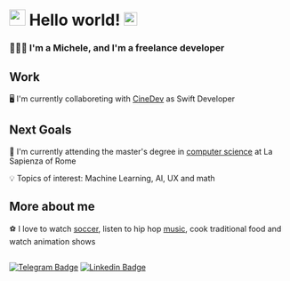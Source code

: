 # <img src="https://github.com/TheDudeThatCode/TheDudeThatCode/blob/master/Assets/Hi.gif" width="29px"> Hello world!&nbsp;<img src="https://github.com/TheDudeThatCode/TheDudeThatCode/blob/master/Assets/Earth.gif" width="24px">

### 🧑🏻‍💻 I'm a Michele, and I'm a freelance developer

## Work
🖥️ I'm currently collaboreting with <a href="https://cine.dev/">CineDev</a> as Swift Developer

## Next Goals

🌱 I'm currently attending the master's degree in <a href="https://corsidilaurea.uniroma1.it/en/corso/2021/29932/home">computer science</a> at La Sapienza of Rome

💡 Topics of interest: Machine Learning, AI, UX and math

## More about me
⚽ I love to watch [soccer](https://imgresizer.eurosport.com/unsafe/1200x0/filters:format(jpeg):focal(1242x613:1244x611)/origin-imgresizer.eurosport.com/2020/11/17/2938313-60322228-2560-1440.jpg), listen to hip hop [music](https://spotify-top.com/user/11127589589), cook traditional food and watch animation shows

##  

[![Telegram Badge](https://img.shields.io/badge/-@MichaelPlug-0088CC?style=flat&logo=Telegram&logoColor=white)](https://t.me/MichaelPlug "Contact on Telegram")
[![Linkedin Badge](https://img.shields.io/badge/-Michele%20Spina-0072b1?style=flat&logo=Linkedin&logoColor=white)](https://www.linkedin.com/in/https://www.linkedin.com/in/michele-spina-81ba7a200/ "Connect on LinkedIn")
